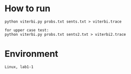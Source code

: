 # How to run
    python viterbi.py probs.txt sents.txt > viterbi.trace
    
    for upper case test:
    python viterbi.py probs.txt sents2.txt > viterbi2.trace

# Environment
    Linux, lab1-1


